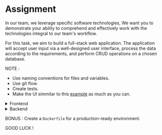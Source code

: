# Assignment


In our team, we leverage specific software technologies, We want you to demonstrate your ability to comprehend and effectively work with the technologies integral to our team's workflow.

For this task, we aim to build a full-stack web application. The application will accept user input via a well-designed user interface, process the data according to the requirements, and perform CRUD operations on a chosen database.

NOTE : 
- Use naming conventions for files and variables.   
- Use git flow.    
- Create tests.
- Make the UI simmilar to this [example](https://www.figma.com/file/d8dGyuJIbrbdJzEN0l3lSI/%D7%A4%D7%A8%D7%95%D7%99%D7%A7%D7%98-%D7%A2%D7%99%D7%A6%D7%95%D7%91-%D7%9E%D7%A8%D7%A5-2024?type=design&node-id=0-1&mode=design) as much as you can.
  

<details>
  <summary>Frontend</summary>  
  
- Create an initial screen for uploding files using drag and drop box and also using the file explorer.   
- Create a feature that enables the user to view ongoing file uploads.
- Create a new window that shows the folowing statistics :  
    - Upload time compared to file size.  
    - Average file size categorized by file type.  
    - Segregation of file types based on upload success and failure rates.   
    - Sorting files by upload date and total daily size.  

</details>

<details>
  <summary>Backend</summary>

  - Deploy the infrastructure from the `docker-compose.yaml` file.
  - Create a server for the UI and Preform validations on files.
  - Extract metadata and store it .  
  - store the files , and check for duplications.  
     

</details>


BONUS : Create a `Dockerfile` for a production-ready environment.    

  
GOOD LUCK ! 
